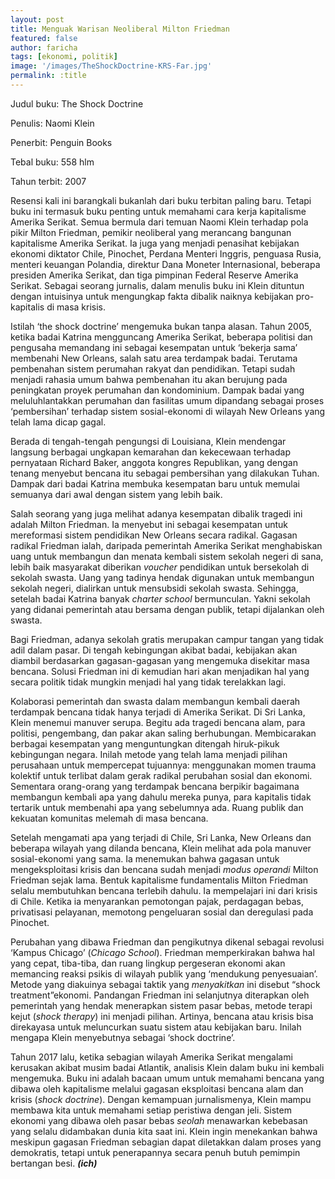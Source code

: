 ```yaml
---
layout: post
title: Menguak Warisan Neoliberal Milton Friedman
featured: false
author: faricha
tags: [ekonomi, politik]
image: '/images/TheShockDoctrine-KRS-Far.jpg'
permalink: :title
---
```


Judul buku: The Shock Doctrine

Penulis: Naomi Klein

Penerbit: Penguin Books

Tebal buku: 558 hlm

Tahun terbit: 2007

Resensi kali ini barangkali bukanlah dari buku terbitan paling baru. Tetapi buku ini termasuk buku penting untuk memahami cara kerja kapitalisme Amerika Serikat. Semua bermula dari temuan Naomi Klein terhadap pola pikir Milton Friedman, pemikir neoliberal yang merancang bangunan kapitalisme Amerika Serikat. Ia juga yang menjadi penasihat kebijakan ekonomi diktator Chile, Pinochet, Perdana Menteri Inggris, penguasa Rusia, menteri keuangan Polandia, direktur Dana Moneter Internasional, beberapa presiden Amerika Serikat, dan tiga pimpinan Federal Reserve Amerika Serikat. Sebagai seorang jurnalis, dalam menulis buku ini Klein dituntun dengan intuisinya untuk mengungkap fakta dibalik naiknya kebijakan pro-kapitalis di masa krisis.

Istilah ‘the shock doctrine’ mengemuka bukan tanpa alasan. Tahun 2005, ketika badai Katrina mengguncang Amerika Serikat, beberapa politisi dan pengusaha memandang ini sebagai kesempatan untuk ‘bekerja sama’ membenahi New Orleans, salah satu area terdampak badai. Terutama pembenahan sistem perumahan rakyat dan pendidikan. Tetapi sudah menjadi rahasia umum bahwa pembenahan itu akan berujung pada peningkatan proyek perumahan dan kondominium. Dampak badai yang meluluhlantakkan perumahan dan fasilitas umum dipandang sebagai proses ‘pembersihan’ terhadap sistem sosial-ekonomi di wilayah New Orleans yang telah lama dicap gagal.

Berada di tengah-tengah pengungsi di Louisiana, Klein mendengar langsung berbagai ungkapan kemarahan dan kekecewaan terhadap pernyataan Richard Baker, anggota kongres Republikan, yang dengan tenang menyebut bencana itu sebagai pembersihan yang dilakukan Tuhan. Dampak dari badai Katrina membuka kesempatan baru untuk memulai semuanya dari awal dengan sistem yang lebih baik.

Salah seorang yang juga melihat adanya kesempatan dibalik tragedi ini adalah Milton Friedman. Ia menyebut ini sebagai kesempatan untuk mereformasi sistem pendidikan New Orleans secara radikal. Gagasan radikal Friedman ialah, daripada pemerintah Amerika Serikat menghabiskan uang untuk membangun dan menata kembali sistem sekolah negeri di sana, lebih baik masyarakat diberikan _voucher_ pendidikan untuk bersekolah di sekolah swasta. Uang yang tadinya hendak digunakan untuk membangun sekolah negeri, dialirkan untuk mensubsidi sekolah swasta. Sehingga, setelah badai Katrina banyak _charter school_ bermunculan. Yakni sekolah yang didanai pemerintah atau bersama dengan publik, tetapi dijalankan oleh swasta.

Bagi Friedman, adanya sekolah gratis merupakan campur tangan yang tidak adil dalam pasar. Di tengah kebingungan akibat badai, kebijakan akan diambil berdasarkan gagasan-gagasan yang mengemuka disekitar masa bencana. Solusi Friedman ini di kemudian hari akan menjadikan hal yang secara politik tidak mungkin menjadi hal yang tidak terelakkan lagi.

Kolaborasi pemerintah dan swasta dalam membangun kembali daerah terdampak bencana tidak hanya terjadi di Amerika Serikat. Di Sri Lanka, Klein menemui manuver serupa. Begitu ada tragedi bencana alam, para politisi, pengembang, dan pakar akan saling berhubungan. Membicarakan berbagai kesempatan yang menguntungkan ditengah hiruk-pikuk kebingungan negara. Inilah metode yang telah lama menjadi pilihan perusahaan untuk mempercepat tujuannya: menggunakan momen trauma kolektif untuk terlibat dalam gerak radikal perubahan sosial dan ekonomi. Sementara orang-orang yang terdampak bencana berpikir bagaimana membangun kembali apa yang dahulu mereka punya, para kapitalis tidak tertarik untuk membenahi apa yang sebelumnya ada. Ruang publik dan kekuatan komunitas melemah di masa bencana.

Setelah mengamati apa yang terjadi di Chile, Sri Lanka, New Orleans dan beberapa wilayah yang dilanda bencana, Klein melihat ada pola manuver sosial-ekonomi yang sama. Ia menemukan bahwa gagasan untuk mengeksploitasi krisis dan bencana sudah menjadi _modus operandi_ Milton Friedman sejak lama. Bentuk kapitalisme fundamentalis Milton Friedman selalu membutuhkan bencana terlebih dahulu. Ia mempelajari ini dari krisis di Chile. Ketika ia menyarankan pemotongan pajak, perdagagan bebas, privatisasi pelayanan, memotong pengeluaran sosial dan deregulasi pada Pinochet.

Perubahan yang dibawa Friedman dan pengikutnya dikenal sebagai revolusi ‘Kampus Chicago’ (_Chicago School_). Friedman memperkirakan bahwa hal yang cepat, tiba-tiba, dan ruang lingkup pergeseran ekonomi akan memancing reaksi psikis di wilayah publik yang ‘mendukung penyesuaian’. Metode yang diakuinya sebagai taktik yang _menyakitkan_ ini disebut “shock treatment”ekonomi. Pandangan Friedman ini selanjutnya diterapkan oleh pemerintah yang hendak menerapkan sistem pasar bebas, metode terapi kejut (_shock therapy_) ini menjadi pilihan. Artinya, bencana atau krisis bisa direkayasa untuk meluncurkan suatu sistem atau kebijakan baru. Inilah mengapa Klein menyebutnya sebagai ‘shock doctrine’.

Tahun 2017 lalu, ketika sebagian wilayah Amerika Serikat mengalami kerusakan akibat musim badai Atlantik, analisis Klein dalam buku ini kembali mengemuka. Buku ini adalah bacaan umum untuk memahami bencana yang dibawa oleh kapitalisme melalui gagasan eksploitasi bencana alam dan krisis (_shock doctrine_). Dengan kemampuan jurnalismenya, Klein mampu membawa kita untuk memahami setiap peristiwa dengan jeli. Sistem ekonomi yang dibawa oleh pasar bebas _seolah_ menawarkan kebebasan yang selalu didambakan dunia kita saat ini. Klein ingin menekankan bahwa meskipun gagasan Friedman sebagian dapat diletakkan dalam proses yang demokratis, tetapi untuk penerapannya secara penuh butuh pemimpin bertangan besi. **_(ich)_**
